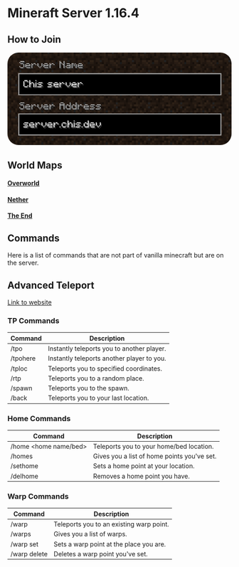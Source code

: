 # Mineraft Server 1.16.4

## How to Join

<img href="server" src="pictures/server.png" width="550" style="border-radius: 25px;"/>

## World Maps

#### [Overworld](https://www.chunkbase.com/apps/seed-map#115157112644938149)

#### [Nether](https://www.chunkbase.com/apps/seed-map#-3438722920215551271)

#### [The End](https://www.chunkbase.com/apps/seed-map#-4405026340778613849)

## Commands

Here is a list of commands that are not part of vanilla minecraft but are on the server.

## Advanced Teleport

[Link to website](https://www.spigotmc.org/resources/advanced-teleport.64139/)

### TP Commands

| Command            | Description                                |
|--------------------|--------------------------------------------|
| /tpo <player>      | Instantly teleports you to another player. |
| /tpohere <player>  | Instantly teleports another player to you. |
| /tploc <x> <y> <z> | Teleports you to specified coordinates.    |
| /rtp               | Teleports you to a random place.           |
| /spawn             | Teleports you to the spawn.                |
| /back              | Teleports you to your last location.       |
### Home Commands

| Command               | Description                                 |
|-----------------------|---------------------------------------------|
| /home <home name/bed> | Teleports you to your home/bed location.    |
| /homes                | Gives you a list of home points you've set. |
| /sethome <home name>  | Sets a home point at your location.         |
| /delhome <home name>  | Removes a home point you have.              |
### Warp Commands

| Command                  | Description                              |
|--------------------------|------------------------------------------|
| /warp <warp name>        | Teleports you to an existing warp point. |
| /warps                   | Gives you a list of warps.               |
| /warp set <warp name>    | Sets a warp point at the place you are.  |
| /warp delete <warp name> | Deletes a warp point you've set.         |
